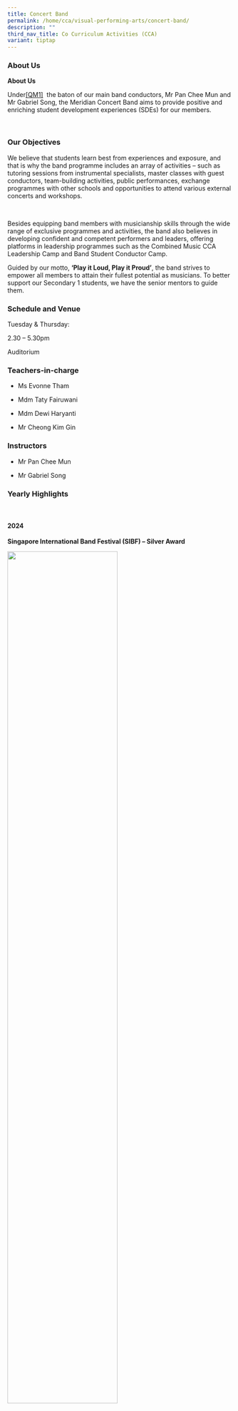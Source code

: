 ```yaml
---
title: Concert Band
permalink: /home/cca/visual-performing-arts/concert-band/
description: ""
third_nav_title: Co Curriculum Activities (CCA)
variant: tiptap
---
```

<h3>About Us</h3>
<p></p>
<p><strong>About Us</strong>
</p>
<p></p>
<p><a rel="noopener noreferrer nofollow" target="_blank">Under</a><a href="#_msocom_1" class="msocomanchor" rel="noopener noreferrer nofollow" target="_blank">[QM1]</a>&nbsp;
the baton of our main band conductors, Mr Pan Chee Mun and Mr Gabriel Song,
the Meridian Concert Band aims to provide positive and enriching student
development experiences (SDEs) for our members.</p>
<p>&nbsp;</p>
<h3><strong>Our Objectives</strong></h3>
<p>We believe that students learn best from experiences and exposure, and
that is why the band programme includes an array of activities – such as
tutoring sessions from instrumental specialists, master classes with guest
conductors, team-building activities, public performances, exchange programmes
with other schools and opportunities to attend various external concerts
and workshops.</p>
<p>&nbsp;</p>
<p>Besides equipping band members with musicianship skills through the wide
range of exclusive programmes and activities, the band also believes in
developing confident and competent performers and leaders, offering platforms
in leadership programmes such as the Combined Music CCA Leadership Camp
and Band Student Conductor Camp.</p>
<p>Guided by our motto,&nbsp;<strong>‘Play it Loud, Play it Proud’</strong>,
the band strives to empower all members to attain their fullest potential
as musicians. To better support our Secondary 1 students, we have the senior
mentors to guide them.</p>
<h3>Schedule and Venue</h3>
<p>Tuesday &amp; Thursday:</p>
<p>2.30 – 5.30pm</p>
<p>Auditorium</p>
<h3>Teachers-in-charge</h3>
<ul data-tight="true" class="tight">
<li>
<p>Ms Evonne Tham</p>
</li>
<li>
<p>Mdm Taty Fairuwani</p>
</li>
<li>
<p>Mdm Dewi Haryanti</p>
</li>
<li>
<p>Mr Cheong Kim Gin</p>
</li>
</ul>
<h3>Instructors</h3>
<ul data-tight="true" class="tight">
<li>
<p>Mr Pan Chee Mun</p>
</li>
<li>
<p>Mr Gabriel Song</p>
</li>
</ul>
<h3>Yearly Highlights</h3>
<p>&nbsp;</p>
<h4>2024</h4>
<p><strong>Singapore International Band Festival (SIBF) – Silver Award</strong>
</p>
<p></p>
<div class="isomer-image-wrapper">
<img style="width: 70%;" height="auto" width="100%" alt="" src="/images/CCA/Concert Band/band1.png">
</div>
<p></p>
<div class="isomer-image-wrapper">
<img style="width: 70%;" height="auto" width="100%" alt="" src="/images/CCA/Concert Band/band2.png">
</div>
<p></p>
<div class="isomer-image-wrapper">
<img style="width: 100%" height="auto" width="100%" alt="" src="/images/CCA/Concert Band/band3.png">
</div>
<p></p>
<p><strong>Hosted of Loyang View Secondary School for a Band Exchange</strong>
</p>
<div class="isomer-image-wrapper">
<img style="width: 100%" height="auto" width="100%" alt="" src="/images/CCA/Concert Band/band4.png">
</div>
<p></p>
<div class="isomer-image-wrapper">
<img style="width: 100%" height="auto" width="100%" alt="" src="/images/CCA/Concert Band/band5.png">
</div>
<ul data-tight="true" class="tight">
<li>
<p>Youth Arts Leaders Conference 2024</p>
</li>
<li>
<p>WBAS Youth Band Festival 2024 Open Call</p>
</li>
</ul>
<p>&nbsp;</p>
<h3>2023</h3>
<p><strong>Singapore Youth Festival Arts Presentation – Certificate of Accomplishment</strong>
</p>
<p></p>
<div class="isomer-image-wrapper">
<img style="width: 100%" height="auto" width="100%" alt="" src="/images/CCA/Concert%20Band/concert_band_2023_01.jpg">
</div>
<p></p>
<p>Band Exchanges to Yuying Secondary School and Presbyterian High School</p>
<div class="isomer-image-wrapper">
<img style="width: 100%" height="auto" width="100%" alt="" src="/images/CCA/Concert%20Band/concert_band_2023_02.jpg">
</div>
<p><strong>COMWORKS Open Rehearsal – Mentoring of Band members by the Singapore Wind Symphony</strong>
</p>
<div class="isomer-image-wrapper">
<img style="width: 100%" height="auto" width="100%" alt="" src="/images/CCA/Concert%20Band/concert_band_2023_03.jpg">
</div>
<ul data-tight="true" class="tight">
<li>
<p>Youth Arts Leaders Conference 2023</p>
</li>
<li>
<p>WBAS Youth Band Festival 2023 Open Call</p>
</li>
</ul>
<p></p>
<h4>2022</h4>
<p><strong>Singapore International Band Festival (SIBF) – Bronze Award</strong>
</p>
<p></p>
<div class="isomer-image-wrapper">
<img style="width: 100%" height="auto" width="100%" alt="" src="/images/CCA/Concert Band/band6.png">
</div>
<p></p>
<p><strong>Band and Choir Performance</strong>
</p>
<p></p>
<div class="isomer-image-wrapper">
<img style="width: 100%" height="auto" width="100%" alt="" src="/images/CCA/Concert Band/band7.png">
</div>
<ul data-tight="true" class="tight">
<li>
<p>Youth Arts Leaders Conference 2022</p>
</li>
<li>
<p>WBAS Youth Band Festival 2022 Open Call</p>
</li>
</ul>
<h3><strong>Our CCA Experience</strong></h3>
<p>&nbsp;</p>
<p>Band has been a huge part of my journey in growth and leadership. Band
offered me discipline and growth through my countless music practises.
There were times when I felt challenged, but it just all adds to the flavours
of going to band. In band we were given generous amounts of opportunities
to indulge in music performances and musical workshops, like listening
to various ochestra performances live or participating in the youth arts
leaders conference that had definitely built my character as a whole. I
feel a sense of growth and meaning in my experience in Band!</p>
<p><strong><em>Brian Yu Zhao Zhi</em></strong>
</p>
<p>&nbsp;</p>
<p>Band has been one of those things I’ve especially look forward to after
a long day of classes at school. It has given me mediums to express myself
through music, and wonderful various opportunities such as the Singapore
Youth Festival, Singapore International Band Festival, Festival Winds and
has even inspired me to play in external community bands!</p>
<p><strong><em>&nbsp;Cruz Ethan Rod</em></strong>
</p>
<p></p>